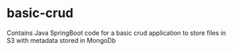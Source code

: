 # basic-crud
Contains Java SpringBoot code for a basic crud application to store files in S3 with metadata stored in MongoDb
